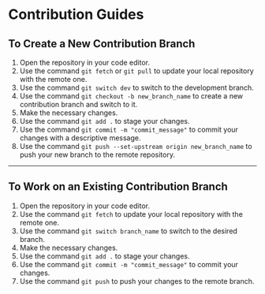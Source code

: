 # Contribution Guides

## To Create a New Contribution Branch

1.  Open the repository in your code editor.
2.  Use the command `git fetch` or `git pull` to update your local repository with the remote one.
3.  Use the command `git switch dev` to switch to the development branch.
4.  Use the command `git checkout -b new_branch_name` to create a new contribution branch and switch to it.
5.  Make the necessary changes.
6.  Use the command `git add .` to stage your changes.
7.  Use the command `git commit -m "commit_message"` to commit your changes with a descriptive message.
8.  Use the command `git push --set-upstream origin new_branch_name` to push your new branch to the remote repository.

---

## To Work on an Existing Contribution Branch

1.  Open the repository in your code editor.
2.  Use the command `git fetch` to update your local repository with the remote one.
3.  Use the command `git switch branch_name` to switch to the desired branch.
4.  Make the necessary changes.
5.  Use the command `git add .` to stage your changes.
6.  Use the command `git commit -m "commit_message"` to commit your changes.
7.  Use the command `git push` to push your changes to the remote branch.
